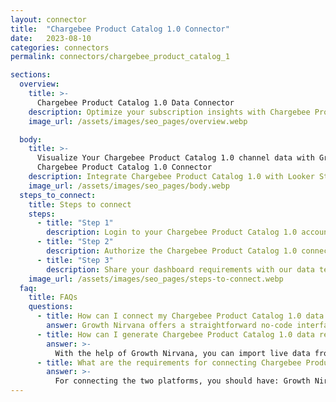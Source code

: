 ```yaml
---
layout: connector
title:  "Chargebee Product Catalog 1.0 Connector"
date:   2023-08-10
categories: connectors
permalink: connectors/chargebee_product_catalog_1

sections:
  overview:
    title: >-
      Chargebee Product Catalog 1.0 Data Connector
    description: Optimize your subscription insights with Chargebee Product Catalog 1.0 integration. Seamlessly merge product and subscription data from Chargebee with Looker Studio's analytical capabilities, unlocking insights that drive pricing strategies, customer experiences, and growth.
    image_url: /assets/images/seo_pages/overview.webp

  body:
    title: >-
      Visualize Your Chargebee Product Catalog 1.0 channel data with Growth Nirvana's
      Chargebee Product Catalog 1.0 Connector
    description: Integrate Chargebee Product Catalog 1.0 with Looker Studio for comprehensive subscription analytics that guide your growth strategies.
    image_url: /assets/images/seo_pages/body.webp
  steps_to_connect:
    title: Steps to connect
    steps:
      - title: "Step 1"
        description: Login to your Chargebee Product Catalog 1.0 account
      - title: "Step 2"
        description: Authorize the Chargebee Product Catalog 1.0 connection to send data to Growth Nirvana
      - title: "Step 3"
        description: Share your dashboard requirements with our data team. We will build the report for you.
    image_url: /assets/images/seo_pages/steps-to-connect.webp
  faq:
    title: FAQs
    questions:
      - title: How can I connect my Chargebee Product Catalog 1.0 data to Google Data Studio/Looker Studio?
        answer: Growth Nirvana offers a straightforward no-code interface to connect to Chargebee Product Catalog 1.0 data sources.
      - title: How can I generate Chargebee Product Catalog 1.0 data reports in Looker Studio?
        answer: >-
          With the help of Growth Nirvana, you can import live data from Chargebee Product Catalog 1.0 into Looker Studio. These data can be viewed in charts, tables, and dashboards to generate branded reports that can be shared instantly.
      - title: What are the requirements for connecting Chargebee Product Catalog 1.0 and Looker Studio?
        answer: >-
          For connecting the two platforms, you should have: Growth Nirvana Account and Chargebee Product Catalog 1.0 Ads Account
---
```


